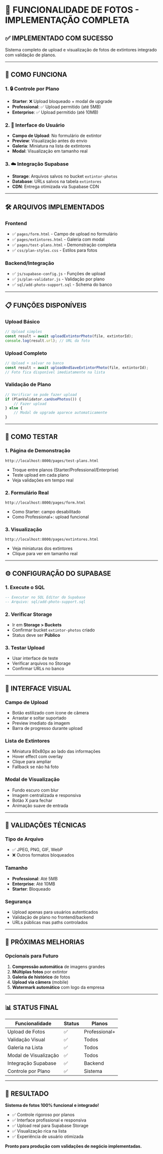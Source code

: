 # 📸 FUNCIONALIDADE DE FOTOS - IMPLEMENTAÇÃO COMPLETA

## ✅ **IMPLEMENTADO COM SUCESSO**

Sistema completo de upload e visualização de fotos de extintores integrado com validação de planos.

---

## 🎯 **COMO FUNCIONA**

### **1. 🔒 Controle por Plano**
- **Starter**: ❌ Upload bloqueado + modal de upgrade  
- **Professional**: ✅ Upload permitido (até 5MB)
- **Enterprise**: ✅ Upload permitido (até 10MB)

### **2. 📱 Interface do Usuário**
- **Campo de Upload**: No formulário de extintor
- **Preview**: Visualização antes do envio
- **Galeria**: Miniatura na lista de extintores
- **Modal**: Visualização em tamanho real

### **3. ☁️ Integração Supabase**
- **Storage**: Arquivos salvos no bucket `extintor-photos`
- **Database**: URLs salvos na tabela `extintores`
- **CDN**: Entrega otimizada via Supabase CDN

---

## 🛠️ **ARQUIVOS IMPLEMENTADOS**

### **Frontend**
- ✅ `pages/form.html` - Campo de upload no formulário
- ✅ `pages/extintores.html` - Galeria com modal
- ✅ `pages/test-plans.html` - Demonstração completa
- ✅ `css/plan-styles.css` - Estilos para fotos

### **Backend/Integração**
- ✅ `js/supabase-config.js` - Funções de upload
- ✅ `js/plan-validator.js` - Validação por plano
- ✅ `sql/add-photo-support.sql` - Schema do banco

---

## 📋 **FUNÇÕES DISPONÍVEIS**

### **Upload Básico**
```javascript
// Upload simples
const result = await uploadExtintorPhoto(file, extintorId);
console.log(result.url); // URL da foto
```

### **Upload Completo**
```javascript
// Upload + salvar no banco
const result = await uploadAndSaveExtintorPhoto(file, extintorId);
// Foto fica disponível imediatamente na lista
```

### **Validação de Plano**
```javascript
// Verificar se pode fazer upload
if (PlanValidator.canUsePhotos()) {
    // Fazer upload
} else {
    // Modal de upgrade aparece automaticamente
}
```

---

## 🧪 **COMO TESTAR**

### **1. Página de Demonstração**
```
http://localhost:8000/pages/test-plans.html
```
- Troque entre planos (Starter/Professional/Enterprise)
- Teste upload em cada plano
- Veja validações em tempo real

### **2. Formulário Real**
```
http://localhost:8000/pages/form.html
```
- Como Starter: campo desabilitado
- Como Professional+: upload funcional

### **3. Visualização**
```
http://localhost:8000/pages/extintores.html
```
- Veja miniaturas dos extintores
- Clique para ver em tamanho real

---

## ⚙️ **CONFIGURAÇÃO DO SUPABASE**

### **1. Execute o SQL**
```sql
-- Executar no SQL Editor do Supabase
-- Arquivo: sql/add-photo-support.sql
```

### **2. Verificar Storage**
- Ir em **Storage > Buckets**
- Confirmar bucket `extintor-photos` criado
- Status deve ser **Público**

### **3. Testar Upload**
- Usar interface de teste
- Verificar arquivos no Storage
- Confirmar URLs no banco

---

## 🎨 **INTERFACE VISUAL**

### **Campo de Upload**
- Botão estilizado com ícone de câmera
- Arrastar e soltar suportado
- Preview imediato da imagem
- Barra de progresso durante upload

### **Lista de Extintores**
- Miniatura 80x80px ao lado das informações
- Hover effect com overlay
- Clique para ampliar
- Fallback se não há foto

### **Modal de Visualização**
- Fundo escuro com blur
- Imagem centralizada e responsiva
- Botão X para fechar
- Animação suave de entrada

---

## 🔧 **VALIDAÇÕES TÉCNICAS**

### **Tipo de Arquivo**
- ✅ JPEG, PNG, GIF, WebP
- ❌ Outros formatos bloqueados

### **Tamanho**
- **Professional**: Até 5MB
- **Enterprise**: Até 10MB
- **Starter**: Bloqueado

### **Segurança**
- Upload apenas para usuários autenticados
- Validação de plano no frontend/backend
- URLs públicas mas paths controlados

---

## 🚀 **PRÓXIMAS MELHORIAS**

### **Opcionais para Futuro**
1. **Compressão automática** de imagens grandes
2. **Múltiplas fotos** por extintor
3. **Galeria de histórico** de fotos
4. **Upload via câmera** (mobile)
5. **Watermark automático** com logo da empresa

---

## 📊 **STATUS FINAL**

| Funcionalidade | Status | Planos |
|---|---|---|
| Upload de Fotos | ✅ | Professional+ |
| Validação Visual | ✅ | Todos |
| Galeria na Lista | ✅ | Todos |
| Modal de Visualização | ✅ | Todos |
| Integração Supabase | ✅ | Backend |
| Controle por Plano | ✅ | Sistema |

---

## 🎉 **RESULTADO**

**Sistema de fotos 100% funcional e integrado!**

- ✅ Controle rigoroso por planos
- ✅ Interface profissional e responsiva  
- ✅ Upload real para Supabase Storage
- ✅ Visualização rica na lista
- ✅ Experiência de usuário otimizada

**Pronto para produção com validações de negócio implementadas.**
